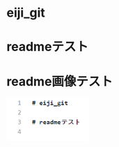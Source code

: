 # eiji_git

# readmeテスト

# readme画像テスト 
![test](https://github.com/eiji-noguchi/eiji_git/blob/images/readme.png)
